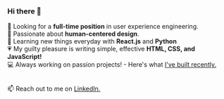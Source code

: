 ### Hi there 👋

🔭  Looking for a <strong>full-time position</strong> in user experience engineering.<br/>
🌱  Passionate about <strong>human-centered design</strong>.<br/>
📖  Learning new things everyday with <strong>React.js</strong> and <strong>Python</strong><br/>
💗  My guilty pleasure is writing simple, effective <strong>HTML, CSS, and JavaScript!</strong> <br/>
💻  Always working on passion projects! - Here's what [I've built recently.](https://reniconsultancy.com/)<br/><br/>

📫  Reach out to me on [LinkedIn.](https://www.linkedin.com/in/mackenzieraeclark/) <br/>
<br/>
